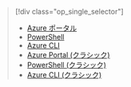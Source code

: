 > [!div class="op_single_selector"]
> * [Azure ポータル](../articles/virtual-network/virtual-networks-static-private-ip-arm-pportal.md)
> * [PowerShell](../articles/virtual-network/virtual-networks-static-private-ip-arm-ps.md)
> * [Azure CLI](../articles/virtual-network/virtual-networks-static-private-ip-arm-cli.md)
> * [Azure Portal (クラシック)](../articles/virtual-network/virtual-networks-static-private-ip-classic-pportal.md)
> * [PowerShell (クラシック)](../articles/virtual-network/virtual-networks-static-private-ip-classic-ps.md)
> * [Azure CLI (クラシック)](../articles/virtual-network/virtual-networks-static-private-ip-classic-cli.md)
